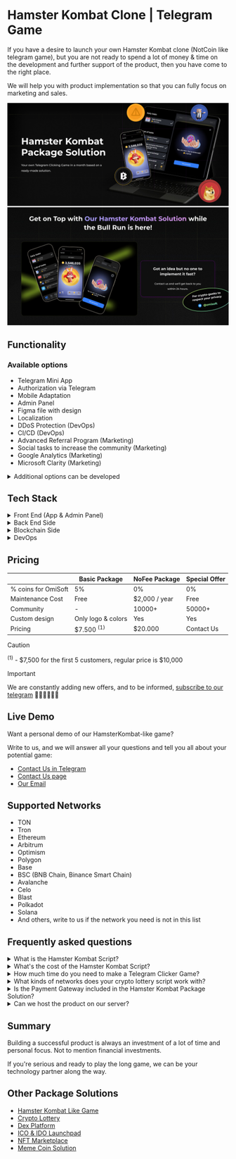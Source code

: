 # Hamster Kombat Clone | Telegram Game

If you have a desire to launch your own Hamster Kombat clone (NotCoin like telegram game), but you are not ready to spend a lot of money & time on the development and further support of the product, then you have come to the right place.

We will help you with product implementation so that you can fully focus on marketing and sales.

![Hamster Kombat Clone GitHub Image](/images/image1.jpg "White Label Hamster Kombat | GitHub")
![Hamster Kombat Source Code GitHub Image](/images/image2.jpg "Web3 Hamster Kombat Package Solution | GitHub")

## Functionality

### Available options

- Telegram Mini App
- Authorization via Telegram
- Mobile Adaptation
- Admin Panel
- Figma file with design
- Localization
- DDoS Protection (DevOps)
- CI/CD (DevOps)
- Advanced Referral Program (Marketing)
- Social tasks to increase the community (Marketing)
- Google Analytics (Marketing)
- Microsoft Clarity (Marketing)

<details>
  <summary>Additional options can be developed</summary>
  <ul>
      <li>Landing Page</li>
      <li>Blog</li>
      <li>Integration with Social Networks</li>
      <li>Deposit & Withdrawal via Crypto</li>
      <li>Mobile Application</li>
      <li>Support Bot</li>
      <li>Loot Boxes</li>
      <li>Google Adsense</li>
      <li>Join Bonus (Marketing)</li>
      <li>Daily Bonus (Marketing)</li>
      <li>Leagues with weekly competitions (Marketing)</li>
      <li>...and any other idea you have</li>
  </ul>
</details>

## Tech Stack

<details>
  <summary>Front End (App & Admin Panel)</summary>
  <ul>
      <li>React.js</li>
      <li>Redux Toolkit</li>
      <li>TypeScript</li>
      <li>Wagmi</li>
      <li>Jest (for unit testing)</li>
  </ul>
</details>

<details>
  <summary>Back End Side</summary>
  <ul>
      <li>Node.js</li>
      <li>Express.js</li>
      <li>TypeScript</li>
      <li>MongoDB & Mongoose</li>
      <li>Swagger</li>
      <li>Jest & Supertest (for unit & integration testing)</li>
  </ul>
</details>

<details>
  <summary>Blockchain Side</summary>
  <ul>
      <li>Solidity (Crypto Lottery Smart Contract)</li>
  </ul>
</details>

<details>
  <summary>DevOps</summary>
  <ul>
      <li>Docker</li>
      <li>GitLab CI</li>
      <li>AWS Services</li>
  </ul>
</details>

## Pricing

|                     | Basic Package         | NoFee Package | Special Offer |
|---------------------|-----------------------|---------------|---------------|
| % coins for OmiSoft | 5%                    | 0%            | 0%            |
| Maintenance Cost    | Free                  | $2,000 / year | Free          |
| Community           | -                     | 10000+        | 50000+        |
| Custom design       | Only logo & colors    | Yes           | Yes           |
| Pricing             | $7.500 <sup>(1)</sup> | $20.000       | Contact Us    |

> [!CAUTION]  
> <sup>(1)</sup> - $7,500 for the first 5 customers, regular price is $10,000

> [!IMPORTANT]  
> We are constantly adding new offers, and to be informed, [subscribe to our telegram](https://t.me/omisoftoffers) 🚴‍♂️🚴‍♂️🚴‍♂️

## Live Demo

Want a personal demo of our HamsterKombat-like game?

Write to us, and we will answer all your questions and tell you all about your potential game:

- <a href="https://telegram.me/omisoft" target="_blank">Contact Us in Telegram</a>
- <a href="https://omisoft.net/contact-us?utm_campaign=hamster-kombat-clone&utm_medium=social&utm_source=github" target="_blank">Contact Us page</a>
- [Our Email](mailto:hi@omisoft.net)

## Supported Networks

- TON
- Tron
- Ethereum
- Arbitrum
- Optimism
- Polygon
- Base
- BSC (BNB Chain, Binance Smart Chain)
- Avalanche
- Celo
- Blast
- Polkadot
- Solana
- And others, write to us if the network you need is not in this list

## Frequently asked questions

<details>
  <summary>What is the Hamster Kombat Script?</summary>
  <p>Hamster Kombat Script - is a Package Solution of a simple Telegram Clicker Game with marketing mechanics, the goal of which is to significantly reduce the cost of community formation for Web3 projects.</p> 
  <p>The best examples of this script are NotCoin & TapSwap games</p> 
</details>

<details>
  <summary>What's the cost of the Hamster Kombat Script?</summary>
  <p>Our Hamster Kombat Script is distributed according to the White Label model. We have 3 offers for you:</p> 
  <ul>
      <li>Basic Package - <b>$10,000</b> first payment and 5% of revenue. For these funds, the solution will be adapted for you and deployed on your server. Product maintenance will be free.</li>
      <li>NoFee Package - <b>$20,000</b> first payment and $2,000 per year for maintenance. Suitable if you have a large community and there will be many users from the start.</li>
      <li>Special Offer - <b>$0</b>, If you have a large community and you are looking for a technological partner in the share - this option may be useful for you. We provide CTO and team as our investment</li>  
  </ul>
</details>

<details>
  <summary>How much time do you need to make a Telegram Clicker Game?</summary>
  <p>Since this is a White-Label solution, its development and launch takes 3-4 times less time than when developing it from scratch.</p>
  <p>You will receive a ready-made solution in less than a month.</p>
</details>

<details>
  <summary>What kinds of networks does your crypto lottery script work with?</summary>
  <p>All Etherium-derived networks are currently supported, such as: Etherium, Arbitrum, Optimism, Polygon, Base, BNB Chain, Avalanche, Celo and many others. And we also support the native Telegram network - TON</p>
</details>

<details>
  <summary>Is the Payment Gateway included in the Hamster Kombat Package Solution?</summary>
  <p>No, as it requires a license. If you have the appropriate license, we can add this functionality for an additional fee by integrating with the bank or payment gateway you need.</p>
</details>

<details>
  <summary>Can we host the product on our server?</summary>
  <p>Yes, we can configure CI/CD so that all updates are automatically deployed to your server.</p>
</details>

## Summary

Building a successful product is always an investment of a lot of time and personal focus. Not to mention financial investments.

If you're serious and ready to play the long game, we can be your technology partner along the way.

## Other Package Solutions

- <a href="https://omisoft.net/demo/notcoin-script?utm_campaign=hamster-kombat-clone&&utm_medium=social&utm_source=github" target="_blank">Hamster Kombat Like Game</a>
- <a href="https://omisoft.net/demo/crypto-lottery?utm_campaign=hamster-kombat-clone&&utm_medium=social&utm_source=github" target="_blank">Crypto Lottery</a>
- <a href="https://omisoft.net/demo/white-label-dex-solutions?utm_campaign=hamster-kombat-clone&&utm_medium=social&utm_source=github" target="_blank">Dex Platform</a>
- <a href="https://omisoft.net/demo/white-label-crypto-launchpad-development?utm_campaign=hamster-kombat-clone&&utm_medium=social&utm_source=github" target="_blank">ICO & IDO Launchpad</a>
- <a href="https://omisoft.net/demo/whitelabel-nft-marketplace-development?utm_campaign=hamster-kombat-clone&&utm_medium=social&utm_source=github" target="_blank">NFT Marketplace</a>
- <a href="https://omisoft.net/demo/meme-coin-development-service?utm_campaign=hamster-kombat-clone&&utm_medium=social&utm_source=github" target="_blank">Meme Coin Solution</a>

